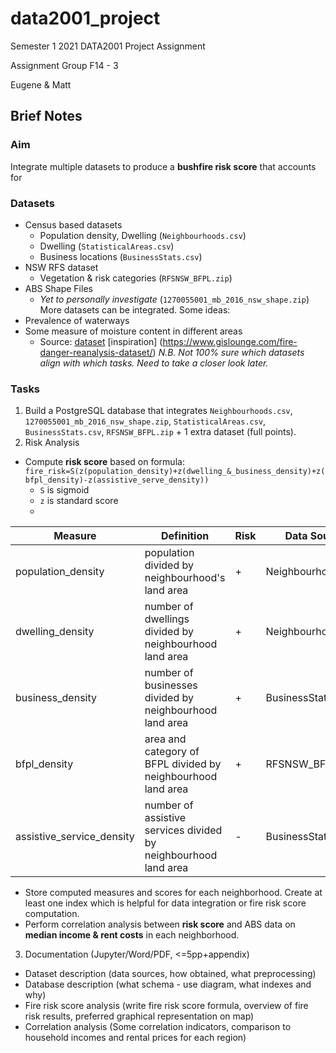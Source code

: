 # data2001_project

Semester 1 2021 DATA2001 Project Assignment

Assignment Group F14 - 3

Eugene & Matt

## Brief Notes

### Aim
Integrate multiple datasets to produce a **bushfire risk score** that accounts for

### Datasets
* Census based datasets
  * Population density, Dwelling (`Neighbourhoods.csv`)
  * Dwelling (`StatisticalAreas.csv`)
  * Business locations (`BusinessStats.csv`)
* NSW RFS dataset
  * Vegetation & risk categories (`RFSNSW_BFPL.zip`)
* ABS Shape Files
  * *Yet to personally investigate* (`1270055001_mb_2016_nsw_shape.zip`)
More datasets can be integrated. Some ideas:
* Prevalence of waterways
* Some measure of moisture content in different areas
  * Source: [dataset](http://www.bom.gov.au/water/landscape/#/sm/Actual/day/-28.4/130.4/3/Point////2021/5/9/) [inspiration] (https://www.gislounge.com/fire-danger-reanalysis-dataset/)
*N.B. Not 100% sure which datasets align with which tasks. Need to take a closer look later.*

### Tasks

1. Build a PostgreSQL database that integrates `Neighbourhoods.csv`, `1270055001_mb_2016_nsw_shape.zip`, `StatisticalAreas.csv`, `BusinessStats.csv`, `RFSNSW_BFPL.zip` + 1 extra dataset (full points).
2. Risk Analysis
  * Compute **risk score** based on formula:
  `fire_risk=S(z(population_density)+z(dwelling_&_business_density)+z(bfpl_density)-z(assistive_serve_density))`
    * `S` is sigmoid
    * `z` is standard score
    *
  | Measure                   | Definition                                                      | Risk | Data Source        |
  |---------------------------|-----------------------------------------------------------------|------|--------------------|
  | population_density        | population divided by neighbourhood's land area                 | +    | Neighbourhoods.csv |
  | dwelling_density          | number of dwellings divided by neighbourhood land area          | +    | Neighbourhoods.csv |
  | business_density          | number of businesses divided by neighbourhood land area         | +    | BusinessStats.csv  |
  | bfpl_density              | area and category of BFPL divided by neighbourhood land area    | +    | RFSNSW_BFPL.shp    |
  | assistive_service_density | number of assistive services divided by neighbourhood land area | -    | BusinessStats.csv  |

  * Store computed measures and scores for each neighborhood. Create at least one index which is helpful for data integration or fire risk score computation.
  * Perform correlation analysis between **risk score** and ABS data on **median income & rent costs** in each neighborhood.
3. Documentation (Jupyter/Word/PDF, <=5pp+appendix)
  * Dataset description (data sources, how obtained, what preprocessing)
  * Database description (what schema - use diagram, what indexes and why)
  * Fire risk score analysis (write fire risk score formula, overview of fire risk results, preferred graphical representation on map)
  * Correlation analysis (Some correlation indicators, comparison to household incomes and rental prices for each region)
